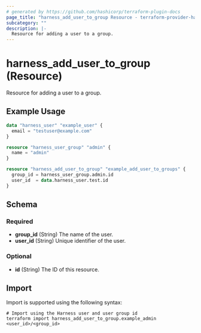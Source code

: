 ```yaml
---
# generated by https://github.com/hashicorp/terraform-plugin-docs
page_title: "harness_add_user_to_group Resource - terraform-provider-harness"
subcategory: ""
description: |-
  Resource for adding a user to a group.
---
```


# harness_add_user_to_group (Resource)

Resource for adding a user to a group.

## Example Usage

```terraform
data "harness_user" "example_user" {
  email = "testuser@example.com"
}

resource "harness_user_group" "admin" {
  name = "admin"
}

resource "harness_add_user_to_group" "example_add_user_to_groups" {
  group_id = harness_user_group.admin.id
  user_id  = data.harness_user.test.id
}
```

<!-- schema generated by tfplugindocs -->
## Schema

### Required

- **group_id** (String) The name of the user.
- **user_id** (String) Unique identifier of the user.

### Optional

- **id** (String) The ID of this resource.

## Import

Import is supported using the following syntax:

```shell
# Import using the Harness user and user group id
terraform import harness_add_user_to_group.example_admin <user_id>/<group_id>
```
